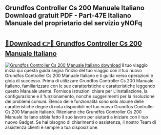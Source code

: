 ## Grundfos Controller Cs 200 Manuale Italiano Download gratuit PDF - Part-47E Italiano Manuale del proprietario del servizio yNOFq

# <h2><a href="http://dfcz9fg.blite.top/?on=Grundfos+Controller+Cs+200+Manuale+Italiano">🔗Download 👉🔴 Grundfos Controller Cs 200 Manuale Italiano</a></h2>

[![Grundfos Controller Cs 200 Manuale Italiano download](https://i.imgur.com/lujVjoI.png)](http://dfcz9fg.blite.top/?on=Grundfos+Controller+Cs+200+Manuale+Italiano)
Il tuo viaggio inizia qui questa guida segna l'inizio del tuo viaggio con il tuo nuovo Grundfos Controller Cs 200 Manuale Italiano e ti guida verso operazioni e gioia di successo. Prima di utilizzare Grundfos Controller Cs 200 Manuale Italiano, familiarizzare con le sue caratteristiche e caratteristiche leggendo questo Manuale utente. Fornisce istruzioni chiare per L'installazione, la configurazione e il funzionamento, nonché suggerimenti per la risoluzione dei problemi comuni. Elenco delle funzionalità sono solo alcune delle caratteristiche degne di nota disponibili nel tuo nuovo Grundfos Controller Cs 200 Manuale Italiano. Riteniamo che Grundfos Controller Cs 200 Manuale Italiano abbia fatto il suo lavoro per aiutarti a iniziare con il tuo nuovo Gadget. Se hai bisogno di chiarimenti o assistenza, il nostro Team di assistenza clienti è sempre a tua disposizione.
